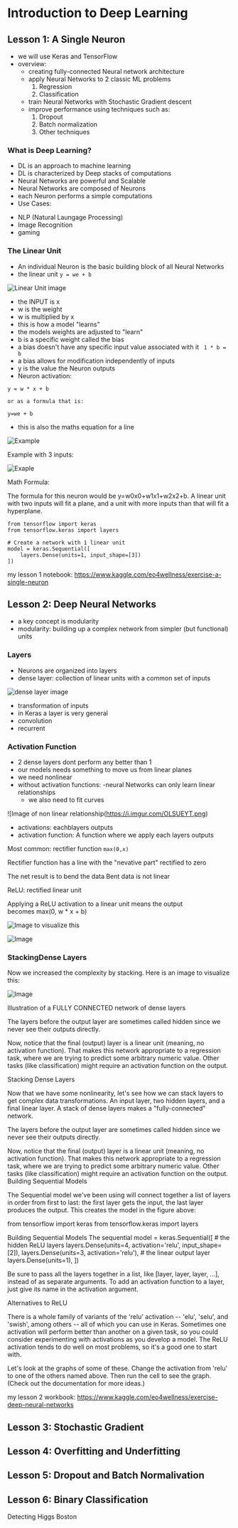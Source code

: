 # Introduction to Deep Learning 

## Lesson 1: A Single Neuron
* we will use Keras and TensorFlow 
* overview: 
    - creating fully-connected Neural network architecture 
    - apply Neural Networks to 2 classic ML problems
      1. Regression
      2. Classification 
    - train Neural Networks with Stochastic Gradient descent
    - improve performance using techniques such as:
       1. Dropout
       2. Batch normalization
       3. Other techniques 
### What is Deep Learning? 
* DL is an approach to machine learning 
* DL is characterized by Deep stacks of computations
* Neural Networks are powerful and Scalable
* Neural Networks are composed of Neurons
* each Neuron performs a simple computations 
* Use Cases:
- NLP (Natural Laungage Processing) 
- Image Recognition 
- gaming

### The Linear Unit
* An individual Neuron is the basic building block of all Neural Networks
* the linear unit 
``` y = we + b ```

![Linear Unit image](https://github.com/EO4wellness/T-I-L/blob/main/AI-ML-NLP/Kaggle/Images/mfOlDR6.png)


* the INPUT is x
* w is the weight
* w is multiplied by x
* this is how a model "learns"
* the models weights are adjusted to "learn"
* b is a specific weight called the bias
* a bias doesn't have any specific input value associated with it 
``` 1 * b = b```
* a bias allows for modification independently of inputs
* y is the value the Neuron outputs
* Neuron activation:  
```
y = w * x + b

or as a formula that is:

y=we + b
```
* this is also the maths equation for a line 

![Example](https://i.imgur.com/yjsfFvY.png)

Example with 3 inputs: 

![Exaple](https://i.imgur.com/vyXSnlZ.png)

Math Formula: 

The formula for this neuron would be y=w0x0+w1x1+w2x2+b. A linear unit with two inputs will fit a plane, and a unit with more inputs than that will fit a hyperplane.

```
from tensorflow import keras
from tensorflow.keras import layers

# Create a network with 1 linear unit
model = keras.Sequential([
    layers.Dense(units=1, input_shape=[3])
])

```

my lesson 1 notebook: https://www.kaggle.com/eo4wellness/exercise-a-single-neuron 

## Lesson 2: Deep Neural Networks
* a key concept is modularity 
* modularity:  building up a complex network from simpler (but functional) 
 units

### Layers
* Neurons are organized into layers
* dense layer: collection of linear units with a common set of inputs

![dense layer image](https://i.imgur.com/2MA4iMV.png)

* transformation of inputs
* in Keras a layer is very general 
* convolution
* recurrent

### Activation Function
* 2 dense layers dont perform any better than 1
* our models needs something to move us from linear planes
* we need nonlinear 
* without activation functions: 
   -neural Networks can only learn linear relationships 
   - we also need to fit curves

![Image of non linear relationship(https://i.imgur.com/OLSUEYT.png)

* activations: eachblayers outputs
* activation function: 
 A function where we apply each layers outputs

Most common: rectifier function ```max(0,x)```

Rectifier function has a line with the "nevative part" rectified to zero

The net result is to bend the data
Bent data is not linear

ReLU: rectified linear unit

Applying a ReLU activation to a linear unit means the output becomes max(0, w * x + b)

![Image to visualize this](https://i.imgur.com/aeIyAlF.png)

![Image](https://i.imgur.com/eFry7Yu.png)

### StackingDense Layers
Now we increased the complexity by stacking.  Here is an image to visualize this: 

![Image](https://i.imgur.com/Y5iwFQZ.png)

Illustration of a FULLY CONNECTED network of dense layers 

The layers before the output layer are sometimes called hidden since we never see their outputs directly.

Now, notice that the final (output) layer is a linear unit (meaning, no activation function). That makes this network appropriate to a regression task, where we are trying to predict some arbitrary numeric value. Other tasks (like classification) might require an activation function on the output.


Stacking Dense Layers

Now that we have some nonlinearity, let's see how we can stack layers to get complex data transformations.
An input layer, two hidden layers, and a final linear layer.
A stack of dense layers makes a "fully-connected" network.

The layers before the output layer are sometimes called hidden since we never see their outputs directly.

Now, notice that the final (output) layer is a linear unit (meaning, no activation function). That makes this network appropriate to a regression task, where we are trying to predict some arbitrary numeric value. Other tasks (like classification) might require an activation function on the output.
Building Sequential Models

The Sequential model we've been using will connect together a list of layers in order from first to last: the first layer gets the input, the last layer produces the output. This creates the model in the figure above:

from tensorflow import keras
from tensorflow.keras import layers

Building Sequential Models
The sequential model = keras.Sequential([
    # the hidden ReLU layers
    layers.Dense(units=4, activation='relu', input_shape=[2]),
    layers.Dense(units=3, activation='relu'),
    # the linear output layer 
    layers.Dense(units=1),
])

Be sure to pass all the layers together in a list, like [layer, layer, layer, ...], instead of as separate arguments. To add an activation function to a layer, just give its name in the activation argument.

Alternatives to ReLU

There is a whole family of variants of the 'relu' activation -- 'elu', 'selu', and 'swish', among others -- all of which you can use in Keras. Sometimes one activation will perform better than another on a given task, so you could consider experimenting with activations as you develop a model. The ReLU activation tends to do well on most problems, so it's a good one to start with.

Let's look at the graphs of some of these. Change the activation from 'relu' to one of the others named above. Then run the cell to see the graph. (Check out the documentation for more ideas.)

my lesson 2 workbook: https://www.kaggle.com/eo4wellness/exercise-deep-neural-networks

## Lesson 3: Stochastic Gradient

## Lesson 4: Overfitting  and  Underfitting

## Lesson 5: Dropout and Batch Normalivation

## Lesson 6: Binary Classification 

Detecting Higgs Boston
